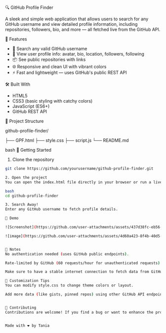 🔍 GitHub Profile Finder

A sleek and simple web application that allows users to search for any GitHub username and view detailed profile information, including repositories, followers, bio, and more — all fetched live from the GitHub API.

🚀 Features

- 🔎 Search any valid GitHub username
- 👤 View user profile info: avatar, bio, location, followers, following
- 📦 See public repositories with links
- 🌐 Responsive and clean UI with vibrant colors
- ⚡ Fast and lightweight — uses GitHub's public REST API

 🛠️ Built With

- HTML5
- CSS3 (basic styling with catchy colors)
- JavaScript (ES6+)
- GitHub REST API


 📂 Project Structure

github-profile-finder/

├── GPF.html
├── style.css
├── script.js
└── README.md

bash
 🔧 Getting Started

1. Clone the repository
```bash
git clone https://github.com/yourusername/github-profile-finder.git

2. Open the project
You can open the index.html file directly in your browser or run a live server if you prefer:

bash
cd github-profile-finder

3. Search Away!
Enter any GitHub username to fetch profile details.

📸 Demo

![Screenshot](https://github.com/user-attachments/assets/437d38fc-eb56-47af-bb5e-47b4f3baae2a.png)

![image](https://github.com/user-attachments/assets/4d60a423-8f4b-40d5-a9f7-e185dc00be3f.png)


📌 Notes
No authentication needed (uses GitHub public endpoints).

Rate-limited by GitHub (60 requests/hour for unauthenticated requests).

Make sure to have a stable internet connection to fetch data from GitHub API.

🌈 Customization Tips
You can modify style.css to change theme colors or layout.

Add more data (like gists, pinned repos) using other GitHub API endpoints.


🙌 Contributing
Contributions are welcome! If you find a bug or want to enhance the project, feel free to fork and create a PR.


Made with ❤️ by Tania

